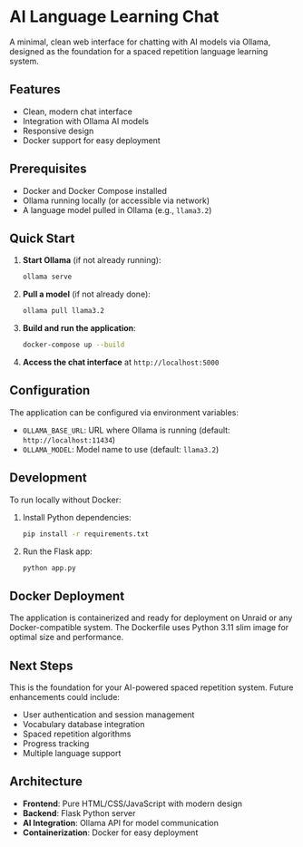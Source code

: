 # AI Language Learning Chat

A minimal, clean web interface for chatting with AI models via Ollama, designed as the foundation for a spaced repetition language learning system.

## Features

- Clean, modern chat interface
- Integration with Ollama AI models
- Responsive design
- Docker support for easy deployment

## Prerequisites

- Docker and Docker Compose installed
- Ollama running locally (or accessible via network)
- A language model pulled in Ollama (e.g., `llama3.2`)

## Quick Start

1. **Start Ollama** (if not already running):
   ```bash
   ollama serve
   ```

2. **Pull a model** (if not already done):
   ```bash
   ollama pull llama3.2
   ```

3. **Build and run the application**:
   ```bash
   docker-compose up --build
   ```

4. **Access the chat interface** at `http://localhost:5000`

## Configuration

The application can be configured via environment variables:

- `OLLAMA_BASE_URL`: URL where Ollama is running (default: `http://localhost:11434`)
- `OLLAMA_MODEL`: Model name to use (default: `llama3.2`)

## Development

To run locally without Docker:

1. Install Python dependencies:
   ```bash
   pip install -r requirements.txt
   ```

2. Run the Flask app:
   ```bash
   python app.py
   ```

## Docker Deployment

The application is containerized and ready for deployment on Unraid or any Docker-compatible system. The Dockerfile uses Python 3.11 slim image for optimal size and performance.

## Next Steps

This is the foundation for your AI-powered spaced repetition system. Future enhancements could include:

- User authentication and session management
- Vocabulary database integration
- Spaced repetition algorithms
- Progress tracking
- Multiple language support

## Architecture

- **Frontend**: Pure HTML/CSS/JavaScript with modern design
- **Backend**: Flask Python server
- **AI Integration**: Ollama API for model communication
- **Containerization**: Docker for easy deployment 